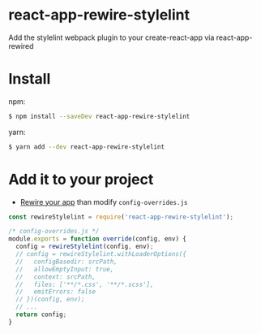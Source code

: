 # react-app-rewire-stylelint
Add the stylelint webpack plugin to your create-react-app via react-app-rewired

# Install

npm:
```bash
$ npm install --saveDev react-app-rewire-stylelint
```

yarn:
```bash
$ yarn add --dev react-app-rewire-stylelint
```

# Add it to your project

* [Rewire your app](https://github.com/timarney/react-app-rewired#how-to-rewire-your-create-react-app-project) than modify `config-overrides.js`

```javascript
const rewireStylelint = require('react-app-rewire-stylelint');

/* config-overrides.js */
module.exports = function override(config, env) {
  config = rewireStylelint(config, env);
  // config = rewireStylelint.withLoaderOptions({
  //   configBasedir: srcPath,
  //   allowEmptyInput: true,
  //   context: srcPath,
  //   files: ['**/*.css', '**/*.scss'],
  //   emitErrors: false
  // })(config, env);
  // ...
  return config;
}
```
